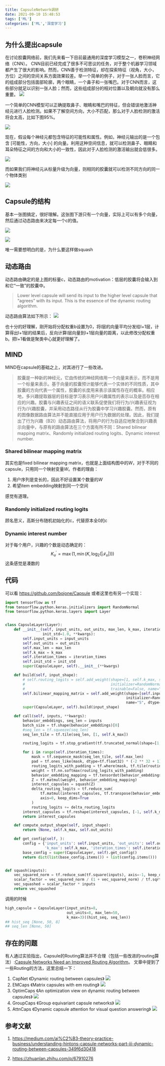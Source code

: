 ```yaml
---
title: CapsuleNetwork调研
date: 2021-09-10 15:48:53
tags: ['ML']
categories: ['ML','深度学习']
---
```


## 为什么提出capsule
在讨论胶囊网络前，我们先来看一下目前最通用的深度学习模型之一，卷积神经网络（CNN）。
CNN目前已经完成了很多不可思议的任务，对于整个机器学习领域都产生了很大的影响。然而，CNN善于检测特征，却在探索特征（视角，大小，方位）之间的空间关系方面效果较差。举一个简单的例子，对于一张人脸而言，它的组成部分包括面部轮廓，两个眼睛，一个鼻子和一张嘴巴。对于CNN而言，这些部分就足以识别一张人脸；然而，这些组成部分的相对位置以及朝向就没有那么重要。
![](16086894305226.jpg)

一个简单的CNN模型可以正确提取鼻子、眼睛和嘴巴的特征，但会错误地激活神经元进行人脸检测。如果不了解空间方向，大小不匹配，那么对于人脸检测的激活将会太高，比如下图95%。

![](16086894931180.jpg)

现在，假设每个神经元都包含特征的可能性和属性。例如，神经元输出的是一个包含 \[可能性，方向，大小\] 的向量。利用这种空间信息，就可以检测鼻子、眼睛和耳朵特征之间的方向和大小的一致性，因此对于人脸检测的激活输出就会低很多。

![](16086895133550.jpg)

而如果我们将神经元从标量升级为向量，则相同的胶囊就可以检测不同方向的同一个物体类别

![](16086896627419.jpg)


## Capsule的结构

基本一张图搞定，很好理解。这张图下游只有一个向量，实际上可以有多个向量，然后通过动态路由来决定每一个c的值。

![](16086902514866.jpg)


![](16086901663237.jpg)

唯一需要想明白的是，为什么要这样做squash

## 动态路由
动态路由确定的是上图的标量c，动态路由的motivation：低层的胶囊将会输入到和它“一致”的胶囊中。
> Lower level capsule will send its input to the higher level capsule that “agrees” with its input. This is the essence of the dynamic routing algorithm.

动态路由算法如下所示：
![](16086904139573.jpg)

也十分的好理解，刚开始将分配权重b设置为0，将l层的向量平均分发给l+1层，计算得出l+1层的结果后，反向计算l层向量到l+1层向量的距离，以此修改分配权重b。把l+1看做是聚类中心就更好理解了。

## MIND
MIND在capsule的基础之上，对其进行了一些改进。

> 胶囊是一种新的神经元，它由传统的神经网络用一个向量来表示，而不是用一个标量来表示。基于向量的胶囊预计能够代表一个实体的不同性质，其中胶囊的方向代表一个属性，胶囊的长度用来表示该属性存在的概率。相应地，多兴趣提取器层的目标是学习表示用户兴趣属性的表示以及是否存在相应的兴趣。胶囊与兴趣表征之间的语义联系促使我们将行为/兴趣表征视为行为/兴趣胶囊，并采用动态路径从行为胶囊中学习兴趣胶囊。然而，原有的图像数据路由算法并不能直接应用于用户行为数据的处理。因此，我们提出了行为兴趣（B2I）动态路由算法，将用户的行为自适应地聚合到兴趣表示向量中，与原有的路由算法在三个方面有所不同：Shared bilinear mapping matrix、Randomly initialized routing logits、Dynamic interest number.

### Shared bilinear mapping matrix
其实也是fixed bilinear mapping matrix，也就是上面结构图中的$W$，对于不同的capsule，只用同一个映射变量$W$。作者的理由：
1. 用户序列是变长的，因此不好设置某个数量的$W$
2. 希望item embedding映射到同一个空间

感觉有道理。

### Randomly initialized routing logits
顾名思义，高斯分布随机初始化的c，代替原本全0的c

### Dynamic interest number
对于每个用户，兴趣的个数是动态确定的：
$$
K_{u}^{\prime}=\max \left(1, \min \left(K, \log _{2}\left(\left|\mathcal{I}_{u}\right|\right)\right)\right)
$$
这条感觉是凑数的

## 代码
可以看 https://github.com/bojone/Capsule
或者这里也有另一个实现：
```python
import tensorflow as tf
from tensorflow.python.keras.initializers import RandomNormal
from tensorflow.python.keras.layers import Layer


class CapsuleLayer(Layer):
    def __init__(self, input_units, out_units, max_len, k_max, iteration_times=3,
                 init_std=1.0, **kwargs):
        self.input_units = input_units
        self.out_units = out_units
        self.max_len = max_len
        self.k_max = k_max
        self.iteration_times = iteration_times
        self.init_std = init_std
        super(CapsuleLayer, self).__init__(**kwargs)

    def build(self, input_shape):
        # self.routing_logits = self.add_weight(shape=[1, self.k_max, self.max_len],
        #                                       initializer=RandomNormal(stddev=self.init_std),
        #                                       trainable=False, name="B", dtype=tf.float32)
        self.bilinear_mapping_matrix = self.add_weight(shape=[self.input_units, self.out_units],
                                                       initializer=RandomNormal(stddev=self.init_std),
                                                       name="S", dtype=tf.float32)
        super(CapsuleLayer, self).build(input_shape)

    def call(self, inputs, **kwargs):
        behavior_embddings, seq_len = inputs
        batch_size = tf.shape(behavior_embddings)[0]
        #seq_len = tf.squeeze(seq_len)
        seq_len_tile = tf.tile(seq_len, [1, self.k_max])

        routing_logits = tf.stop_gradient(tf.truncated_normal(shape=[1, self.k_max, self.max_len], stddev=self.init_std, name='B'))

        for i in range(self.iteration_times):
            mask = tf.sequence_mask(seq_len_tile, self.max_len)
            pad = tf.ones_like(mask, dtype=tf.float32) * (-2 ** 32 + 1)
            routing_logits_with_padding = tf.where(mask, tf.tile(routing_logits, [batch_size, 1, 1]), pad)
            weight = tf.nn.softmax(routing_logits_with_padding)
            behavior_embdding_mapping = tf.tensordot(behavior_embddings, self.bilinear_mapping_matrix, axes=1)
            Z = tf.matmul(weight, behavior_embdding_mapping)
            interest_capsules = squash(Z)
            delta_routing_logits = tf.reduce_sum(
                tf.matmul(interest_capsules, tf.transpose(behavior_embdding_mapping, perm=[0, 2, 1])),
                axis=0, keep_dims=True
            )
            routing_logits += delta_routing_logits
        interest_capsules = tf.reshape(interest_capsules, [-1, self.k_max, self.out_units])
        return interest_capsules

    def compute_output_shape(self, input_shape):
        return (None, self.k_max, self.out_units)

    def get_config(self, ):
        config = {'input_units': self.input_units, 'out_units': self.out_units, 'max_len': self.max_len,
                  'k_max': self.k_max, 'iteration_times': self.iteration_times, "init_std": self.init_std}
        base_config = super(CapsuleLayer, self).get_config()
        return dict(list(base_config.items()) + list(config.items()))


def squash(inputs):
    vec_squared_norm = tf.reduce_sum(tf.square(inputs), axis=-1, keep_dims=True)
    scalar_factor = vec_squared_norm / (1 + vec_squared_norm) / tf.sqrt(vec_squared_norm + 1e-8)
    vec_squashed = scalar_factor * inputs
    return vec_squashed
```
调用的时候
```python
high_capsule = CapsuleLayer(input_units=8,
                            out_units=8, max_len=50,
                            k_max=3)((hist_seq, seq_len))
## hist_seq [None, 50, 8]
## seq_len [None, 50]
```


## 存在的问题
有人通过实验指出，Capsule的Routing算法并不合理（包括一些改进的routing算法）:[Capsule Networks Need an Improved Routing Algorithm](http://proceedings.mlr.press/v101/paik19a/paik19a.pdf)。
文章中提到了一些Routing的方法，这里总结一下：
1. CapNet 《Dynamic routing between capsules》
![](16087948402135.jpg)
1. EMCaps 《Matrix capsules with em routing》
![](16087949130702.jpg)
1. OptimCaps 《An optimization view on dynamic routing between capsules》
![](16087949392584.jpg)
1. GroupCaps 《Group equivariant capsule
networks》
![](16087949594454.jpg)
1. AttnCaps 《Dynamic capsule
attention for visual question answering》
![](16087949936883.jpg)


## 参考文献
1. https://medium.com/ai%C2%B3-theory-practice-business/understanding-hintons-capsule-networks-part-iii-dynamic-routing-between-capsules-349f6d30418

2. https://zhuanlan.zhihu.com/p/67910276